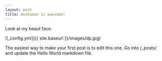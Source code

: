 ```yaml
---
layout: post
title: Anshuman is awesome!
---
```


Look at my beaut face.

![_config.yml]({{ site.baseurl }}/images/dp.jpg)

The easiest way to make your first post is to edit this one. Go into /_posts/ and update the Hello World markdown file.
